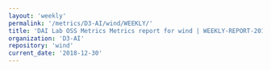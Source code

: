 ```yaml
---
layout: 'weekly'
permalink: '/metrics/D3-AI/wind/WEEKLY/'
title: 'DAI Lab OSS Metrics Metrics report for wind | WEEKLY-REPORT-2018-12-30'
organization: 'D3-AI'
repository: 'wind'
current_date: '2018-12-30'
---
```

